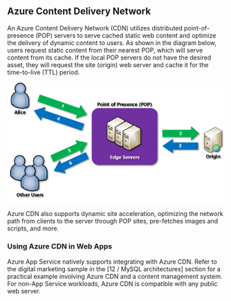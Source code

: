 ## Azure Content Delivery Network

An Azure Content Delivery Network (CDN) utilizes distributed point-of-presence (POP) servers to serve cached static web content and optimize the delivery of dynamic content to users. As shown in the diagram below, users request static content from their nearest POP, which will serve content from its cache. If the local POP servers do not have the desired asset, they will request the site (origin) web server and cache it for the time-to-live (TTL) period.

![This image demonstrates how Azure CDN POPs optimize content delivery.](./media/cdn-overview.png "Azure CDN POP static content delivery")

Azure CDN also supports dynamic site acceleration, optimizing the network path from clients to the server through POP sites, pre-fetches images and scripts, and more.

### Using Azure CDN in Web Apps

Azure App Service natively supports integrating with Azure CDN. Refer to the digital marketing sample in the [12 / MySQL architectures] section for a practical example involving Azure CDN and a content management system. For non-App Service workloads, Azure CDN is compatible with any public web server.
